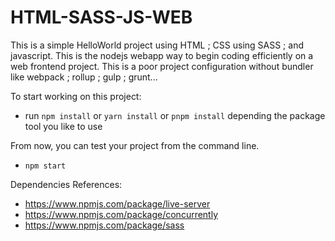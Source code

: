 # HTML-SASS-JS-WEB
This is a simple HelloWorld project using HTML ; CSS using SASS ; and javascript. This is the nodejs webapp way to begin coding efficiently on a web frontend project. This is a poor project configuration without bundler like webpack ; rollup ; gulp ; grunt...

To start working on this project:
- run `npm install` or `yarn install` or `pnpm install` depending the package tool you like to use

From now, you can test your project from the command line.
- `npm start`

Dependencies References:
- https://www.npmjs.com/package/live-server
- https://www.npmjs.com/package/concurrently
- https://www.npmjs.com/package/sass
